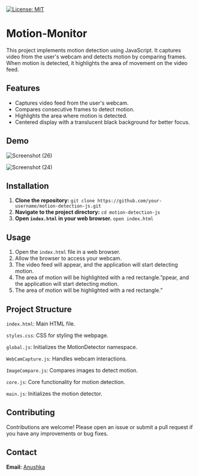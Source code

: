 [![License: MIT](https://img.shields.io/badge/License-MIT-yellow.svg)](https://opensource.org/licenses/MIT)


# Motion-Monitor
This project implements motion detection using JavaScript. It captures video from the user's webcam and detects motion by comparing frames. When motion is detected, it highlights the area of movement on the video feed.

## Features
- Captures video feed from the user's webcam.
- Compares consecutive frames to detect motion.
- Highlights the area where motion is detected.
- Centered display with a translucent black background for better focus.
  
## Demo
![Screenshot (26)](https://github.com/user-attachments/assets/fc1d7a3c-51b9-43b2-8405-67ac7be8aa18)


![Screenshot (24)](https://github.com/user-attachments/assets/7b15b418-3de1-4797-94e7-ad9164849244)

## Installation
1. **Clone the repository:**
   `git clone https://github.com/your-username/motion-detection-js.git`
2. **Navigate to the project directory:**
   `cd motion-detection-js`
3. **Open `index.html` in your web browser.**
   `open index.html`

## Usage

1. Open the `index.html` file in a web browser.
2. Allow the browser to access your webcam.
3. The video feed will appear, and the application will start detecting motion.
4. The area of motion will be highlighted with a red rectangle.”ppear, and the application will start detecting motion.
5. The area of motion will be highlighted with a red rectangle.”

## Project Structure

`index.html`: Main HTML file.

`styles.css`: CSS for styling the webpage.

`global.js`: Initializes the MotionDetector namespace.

`WebCamCapture.js`: Handles webcam interactions.

`ImageCompare.js`: Compares images to detect motion.

`core.js`: Core functionality for motion detection.

`main.js`: Initializes the motion detector.


## Contributing

Contributions are welcome! Please open an issue or submit a pull request if you have any improvements or bug fixes.

## Contact
**Email:** [Anushka](mailto:anushkeaa@gmail.com)


